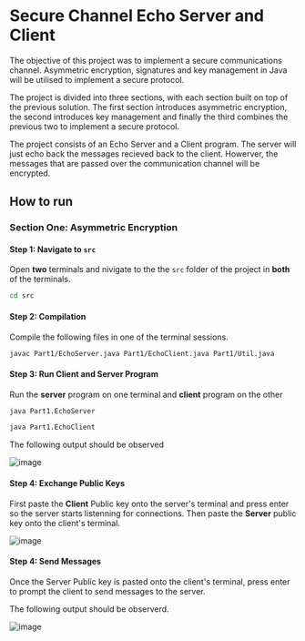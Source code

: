 # Secure Channel Echo Server and Client

The objective of this project was to implement a secure communications channel. Asymmetric encryption, signatures and key management in Java will be utilised to implement a secure protocol.

The project is divided into three sections, with each section built on top of the previous solution. The first section introduces asymmetric encryption, the second introduces key management and finally the third combines the previous two to implement a secure protocol.

The project consists of an Echo Server and a Client program. The server will just echo back the messages recieved back to the client. Howerver, the messages that are passed over the communication channel will be encrypted. 

## How to run

### Section One: Asymmetric Encryption

#### Step 1: Navigate to `src`

Open **two** terminals and nivigate to the the `src` folder of the project in **both** of the terminals.

``` bash
cd src
```

#### Step 2: Compilation

Compile the following files in one of the terminal sessions.

``` bash
javac Part1/EchoServer.java Part1/EchoClient.java Part1/Util.java
```

#### Step 3: Run Client and Server Program

Run the **server** program on one terminal and **client** program on the other

``` bash
java Part1.EchoServer
```
``` bash
java Part1.EchoClient
```

The following output should be observed

![image](https://user-images.githubusercontent.com/69548022/138545509-975b04f9-ea3c-4b8f-9157-c8bbf82f2dfd.png)

#### Step 4: Exchange Public Keys

First paste the **Client** Public key onto the server's terminal and press enter so the server starts listenning for connections. Then paste the **Server** public key onto the client's terminal.

![image](https://s3.us-west-2.amazonaws.com/secure.notion-static.com/e012f684-6b0a-41ea-a8fd-f08520989910/Untitled.png?X-Amz-Algorithm=AWS4-HMAC-SHA256&X-Amz-Credential=AKIAT73L2G45O3KS52Y5%2F20211023%2Fus-west-2%2Fs3%2Faws4_request&X-Amz-Date=20211023T063618Z&X-Amz-Expires=86400&X-Amz-Signature=85a4ba14b2b71a6c00d6ab8746e2596e92f07607be843e4d0a52388173e8e83f&X-Amz-SignedHeaders=host&response-content-disposition=filename%20%3D%22Untitled.png%22)

#### Step 4: Send Messages

Once the Server Public key is pasted onto the client's terminal, press enter to prompt the client to send messages to the server.

The following output should be observerd.

![image](https://s3.us-west-2.amazonaws.com/secure.notion-static.com/725a7038-a710-4c78-b525-b35282d9a2c9/Untitled.png?X-Amz-Algorithm=AWS4-HMAC-SHA256&X-Amz-Credential=AKIAT73L2G45O3KS52Y5%2F20211023%2Fus-west-2%2Fs3%2Faws4_request&X-Amz-Date=20211023T064146Z&X-Amz-Expires=86400&X-Amz-Signature=580f4360259e59314d63d80d333a7de4cbb33158bb5fa1019ee213538dbeb026&X-Amz-SignedHeaders=host&response-content-disposition=filename%20%3D%22Untitled.png%22)


